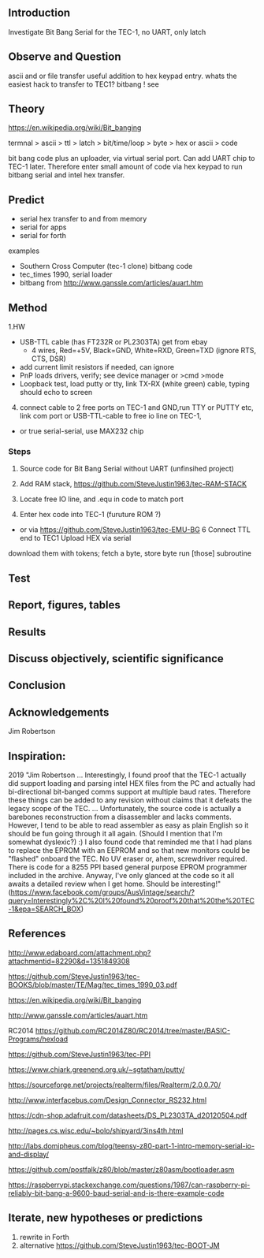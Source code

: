 ## Introduction
Investigate Bit Bang Serial for the TEC-1, no UART, only latch
 


## Observe and Question 
ascii and or file transfer useful addition to hex keypad entry. whats the easiest hack to transfer to TEC1? bitbang !
see


## Theory
https://en.wikipedia.org/wiki/Bit_banging

termnal > ascii > ttl > latch > bit/time/loop > byte > hex or ascii > code


bit bang code plus an uploader, via virtual serial port. 
Can add UART chip to TEC-1 later. 
Therefore enter small amount of code via hex keypad to run bitbang serial and intel hex transfer.
 
## Predict
* serial hex transfer to and from memory  
* serial for apps
* serial for forth

examples  
* Southern Cross Computer (tec-1 clone) bitbang code
* tec_times 1990, serial loader
* bitbang from http://www.ganssle.com/articles/auart.htm




## Method
1.HW
 * USB-TTL cable (has FT232R or PL2303TA) get from ebay
   * 4 wires, Red=+5V, Black=GND, White=RXD, Green=TXD (ignore RTS, CTS, DSR)
 * add current limit resistors if needed, can ignore
 * PnP loads drivers, verify; see device manager or >cmd >mode 
 * Loopback test, load putty or tty, link TX-RX (white green) cable, typing should echo to screen
 4. connect cable to 2 free ports on TEC-1 and GND,run TTY or PUTTY etc, link com port or USB-TTL-cable to free io line on TEC-1,  
 

* or true serial-serial, use MAX232 chip 
  
### Steps
1. Source code for Bit Bang Serial without UART (unfinsihed project)
2. Add RAM stack, https://github.com/SteveJustin1963/tec-RAM-STACK
3. Locate free IO line, and .equ in code to match port

5. Enter hex code into TEC-1 (furuture ROM ?) 
 * or via https://github.com/SteveJustin1963/tec-EMU-BG
6
Connect TTL end to TEC1
Upload HEX via serial

download them with tokens; 
fetch a byte, 
store byte 
run [those] subroutine 


## Test

## Report, figures, tables

## Results

## Discuss objectively, scientific significance 

## Conclusion 

## Acknowledgements
Jim Robertson


## Inspiration:
2019 "Jim Robertson ... Interestingly, I found proof that the TEC-1 actually did support loading and parsing intel HEX files from the PC and actually had bi-directional bit-banged comms support at multiple baud rates. Therefore these things can be added to any revision without claims that it defeats the legacy scope of the TEC. ... Unfortunately, the source code is actually a barebones reconstruction from a disassembler and lacks comments. However, I tend to be able to read assembler as easy as plain English so it should be fun going through it all again. (Should I mention that I'm somewhat dyslexic?) :) I also found code that reminded me that I had plans to replace the EPROM with an EEPROM and so that new monitors could be "flashed" onboard the TEC. No UV eraser or, ahem, screwdriver required. There is code for a 8255 PPI based general purpose EPROM programmer included in the archive. Anyway, I've only glanced at the code so it all awaits a detailed review when I get home. Should be interesting!" (https://www.facebook.com/groups/AusVintage/search/?query=Interestingly%2C%20I%20found%20proof%20that%20the%20TEC-1&epa=SEARCH_BOX)


## References


http://www.edaboard.com/attachment.php?attachmentid=82290&d=1351849308

https://github.com/SteveJustin1963/tec-BOOKS/blob/master/TE/Mag/tec_times_1990_03.pdf

https://en.wikipedia.org/wiki/Bit_banging

http://www.ganssle.com/articles/auart.htm

RC2014 https://github.com/RC2014Z80/RC2014/tree/master/BASIC-Programs/hexload

https://github.com/SteveJustin1963/tec-PPI

https://www.chiark.greenend.org.uk/~sgtatham/putty/

https://sourceforge.net/projects/realterm/files/Realterm/2.0.0.70/

http://www.interfacebus.com/Design_Connector_RS232.html

https://cdn-shop.adafruit.com/datasheets/DS_PL2303TA_d20120504.pdf

http://pages.cs.wisc.edu/~bolo/shipyard/3ins4th.html

http://labs.domipheus.com/blog/teensy-z80-part-1-intro-memory-serial-io-and-display/

https://github.com/postfalk/z80/blob/master/z80asm/bootloader.asm

https://raspberrypi.stackexchange.com/questions/1987/can-raspberry-pi-reliably-bit-bang-a-9600-baud-serial-and-is-there-example-code

## Iterate, new hypotheses or predictions
1. rewrite in Forth
2. alternative https://github.com/SteveJustin1963/tec-BOOT-JM

 



